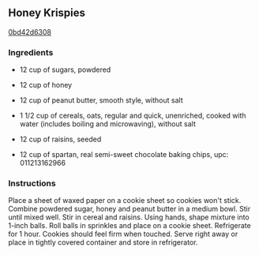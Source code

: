 ## Honey Krispies

[0bd42d6308](http://www.food.com/recipe/honey-krispies-95263)

### Ingredients

 - 12 cup of sugars, powdered

 - 12 cup of honey

 - 12 cup of peanut butter, smooth style, without salt

 - 1 1/2 cup of cereals, oats, regular and quick, unenriched, cooked with water (includes boiling and microwaving), without salt

 - 12 cup of raisins, seeded

 - 12 cup of spartan, real semi-sweet chocolate baking chips, upc: 011213162966

### Instructions

Place a sheet of waxed paper on a cookie sheet so cookies won't stick. Combine powdered sugar, honey and peanut butter in a medium bowl. Stir until mixed well. Stir in cereal and raisins. Using hands, shape mixture into 1-inch balls. Roll balls in sprinkles and place on a cookie sheet. Refrigerate for 1 hour. Cookies should feel firm when touched. Serve right away or place in tightly covered container and store in refrigerator.